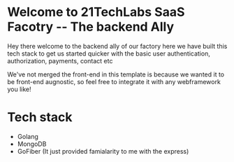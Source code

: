 # Welcome to 21TechLabs SaaS Facotry -- The backend Ally

Hey there welcome to the backend ally of our factory here we have built this tech stack to get us started quicker with the basic user authentication, authorization, payments, contact etc

We've not merged the front-end in this template is because we wanted it to be front-end augnostic, so feel free to integrate it with any webframework you like!

# Tech stack

- Golang
- MongoDB
- GoFiber (It just provided famialarity to me with the express)

# 